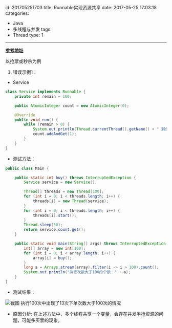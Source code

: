 id: 201705251703
title: Runnable实现资源共享
date: 2017-05-25 17:03:18
categories: 
- Java
- 多线程与并发
tags:
- Thread
type: 1
---------
**[参考地址](http://www.cnblogs.com/skywang12345/p/3479063.html)**

以抢票或秒杀为例
1. 错误示例1：
* Service
```java
class Service implements Runnable {
    private int remain = 100;

    public AtomicInteger count = new AtomicInteger(0);

    @Override
    public void run() {
        while (remain > 0) {
            System.out.println(Thread.currentThread().getName() + " 剩余：" + this.remain--);
            count.addAndGet(1);
        }
    }
}
```
* 测试方法：
```java
public class Main {

    public static int buy() throws InterruptedException {
        Service service = new Service();

        Thread[] threads = new Thread[100];
        for (int i = 0; i < threads.length; i++) {
            threads[i] = new Thread(service);
        }
        for (int i = 0; i < threads.length; i++) {
            threads[i].start();
        }
        Thread.sleep(50);
        return service.count.get();
    }

    public static void main(String[] args) throws InterruptedException {
        int[] array = new int[100];
        for (int i = 0; i < array.length; i++) {
            array[i] = buy();
        }
        long a = Arrays.stream(array).filter(i -> i > 100).count();
        System.out.println("执行次数大于100的个数：" + a);
    }
}
```
* 测试结果：

![截图](https://file.wf2311.com/2017/05/25/17/QQ截图20170525171025.png )
执行100次中出现了13次下单次数大于100次的情况

* 原因分析:
在上述方法中，多个线程共享一个变量，会存在并发争抢资源的问题，可能多买票的现象。

